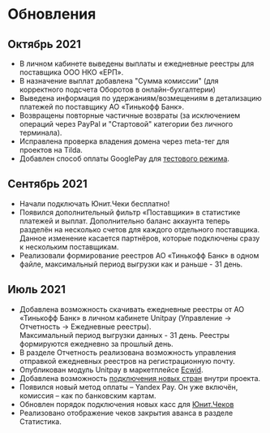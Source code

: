 # Обновления

## Октябрь 2021

* В личном кабинете выведены выплаты и ежедневные реестры для поставщика ООО НКО «ЕРП».
* В назначение выплат добавлена "Сумма комиссии" (для корректного подсчета Оборотов в онлайн-бухгалтерии)
* Выведена информация по удержаниям/возмещениям в детализацию платежей по поставщику АО «Тинькофф Банк».
* Возвращены повторные частичные возвраты (за исключением операций через PayPal и "Стартовой" категории без личного терминала).
* Исправлена проверка владения домена через meta-тег для проектов на Tilda.
* Добавлен способ оплаты GooglePay для [тестового режима](https://help.unitpay.ru/other/test-api).

## Сентябрь 2021

* Начали подключать Юнит.Чеки бесплатно!
* Появился дополнительный фильтр «Поставщики» в статистике платежей и выплат. Дополнительно баланс аккаунта теперь разделён на несколько счетов для каждого отдельного поставщика. Данное изменение касается партнёров, которые подключены сразу к нескольким поставщикам.
* Реализовали формирование реестров АО «Тинькофф Банк» в одном файле, максимальный период выгрузки как и раньше - 31 день.

## Июль 2021

* Добавлена возможность скачивать ежедневные реестры от АО «Тинькофф Банк» в личном кабинете Unitpay (Управление -> Отчетность -> Ежедневные реестры). \
  Максимальный период выгрузки данных - 31 день. Реестры формируются ежедневно за прошлый день.
* В разделе Отчетность реализована возможность управления отправкой ежедневных реестров на регистрационную почту.&#x20;
* Опубликован модуль Unitpay в маркетплейсе [Ecwid](https://help.unitpay.ru/modules/cms-modules/ecwid).&#x20;
* Добавлена возможность [подключения новых стран](https://help.unitpay.ru/unitpay-management/instrukciya-po-interfeisu#strany) внутри проекта.&#x20;
* Появился новый метод оплаты – Yandex Pay. Он уже включён, комиссия – как по банковским картам.
* Обновлен порядок подключения новых касс для [Юнит.Чеков](https://help.unitpay.ru/online-cash-register/unit.receipts)
* Реализовано отображение чеков закрытия аванса в разделе Статистика.

##


